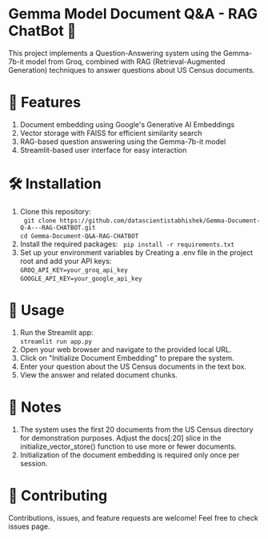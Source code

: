 # Gemma Model Document Q&A - RAG ChatBot 🤖
This project implements a Question-Answering system using the Gemma-7b-it model from Groq, combined with RAG (Retrieval-Augmented Generation) techniques to answer questions about US Census documents.
# 🌟 Features
1. Document embedding using Google's Generative AI Embeddings <br>
2. Vector storage with FAISS for efficient similarity search <br>
3. RAG-based question answering using the Gemma-7b-it model <br>
4. Streamlit-based user interface for easy interaction <br>
# 🛠️ Installation
1. Clone this repository: <br>
` git clone https://github.com/datascientistabhishek/Gemma-Document-Q-A---RAG-CHATBOT.git` <br>
`cd Gemma-Document-Q&A-RAG-CHATBOT`<br>
2. Install the required packages:
` pip install -r requirements.txt` <br>
3. Set up your environment variables by Creating a .env file in the project root and add your API keys: <br>
`GROQ_API_KEY=your_groq_api_key` <br>
`GOOGLE_API_KEY=your_google_api_key`<br>
# 🚀 Usage
1. Run the Streamlit app: <br>
`streamlit run app.py`<br>
1. Open your web browser and navigate to the provided local URL. <br>
2. Click on "Initialize Document Embedding" to prepare the system. <br>
3. Enter your question about the US Census documents in the text box. <br>
4. View the answer and related document chunks. <br>
# 📝 Notes

1. The system uses the first 20 documents from the US Census directory for demonstration purposes. Adjust the docs[:20] slice in the initialize_vector_store() function to use more or fewer documents.<br>
2. Initialization of the document embedding is required only once per session. <br>
# 🤝 Contributing
Contributions, issues, and feature requests are welcome! Feel free to check issues page.
